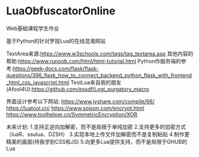 # LuaObfuscatorOnline
Web基础课程学生作业

基于Python的针对罗技Lua的在线混淆网站

TextArea来源:https://www.w3schools.com/tags/tag_textarea.asp
其他内容的帮助:https://www.runoob.com/html/html-tutorial.html
Python作服务端的参考:https://geek-docs.com/flask/flask-questions/396_flask_how_to_connect_backend_python_flask_with_frontend_html_css_javascript.html
TestLua来自我的朋友(Afool4U):https://github.com/essdf/Logi_purgatory_macro 

界面设计参考以下网站:
https://www.jyshare.com/compile/66/
https://luatool.cn/
https://www.sojson.com/encrypt.html
https://www.toolhelper.cn/SymmetricEncryption/XOR

未来计划:
1.支持正逆向加解密，而不是局限于单纯加密
2.支持更多的加密方式（luaR、ssulua、DZSH）
3.实现本地上传文件加解密而不是复制粘贴
4.制作更精美的画面(待我学到CSS和JS)
5.向更多Lua提供支持，而不是局限于GHUB的Lua
